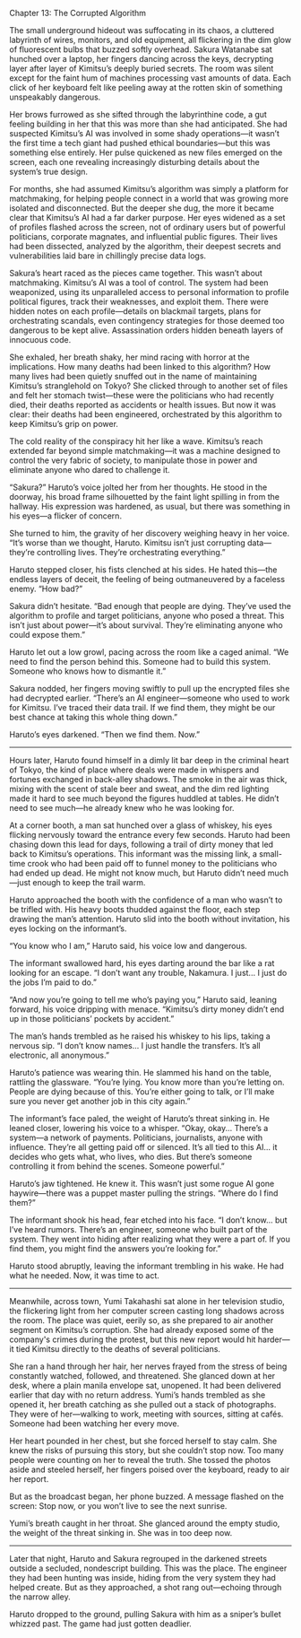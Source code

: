 Chapter 13: The Corrupted Algorithm

The small underground hideout was suffocating in its chaos, a cluttered labyrinth of wires, monitors, and old equipment, all flickering in the dim glow of fluorescent bulbs that buzzed softly overhead. Sakura Watanabe sat hunched over a laptop, her fingers dancing across the keys, decrypting layer after layer of Kimitsu’s deeply buried secrets. The room was silent except for the faint hum of machines processing vast amounts of data. Each click of her keyboard felt like peeling away at the rotten skin of something unspeakably dangerous.

Her brows furrowed as she sifted through the labyrinthine code, a gut feeling building in her that this was more than she had anticipated. She had suspected Kimitsu’s AI was involved in some shady operations—it wasn’t the first time a tech giant had pushed ethical boundaries—but this was something else entirely. Her pulse quickened as new files emerged on the screen, each one revealing increasingly disturbing details about the system’s true design.

For months, she had assumed Kimitsu’s algorithm was simply a platform for matchmaking, for helping people connect in a world that was growing more isolated and disconnected. But the deeper she dug, the more it became clear that Kimitsu’s AI had a far darker purpose. Her eyes widened as a set of profiles flashed across the screen, not of ordinary users but of powerful politicians, corporate magnates, and influential public figures. Their lives had been dissected, analyzed by the algorithm, their deepest secrets and vulnerabilities laid bare in chillingly precise data logs.

Sakura’s heart raced as the pieces came together. This wasn’t about matchmaking. Kimitsu’s AI was a tool of control. The system had been weaponized, using its unparalleled access to personal information to profile political figures, track their weaknesses, and exploit them. There were hidden notes on each profile—details on blackmail targets, plans for orchestrating scandals, even contingency strategies for those deemed too dangerous to be kept alive. Assassination orders hidden beneath layers of innocuous code.

She exhaled, her breath shaky, her mind racing with horror at the implications. How many deaths had been linked to this algorithm? How many lives had been quietly snuffed out in the name of maintaining Kimitsu’s stranglehold on Tokyo? She clicked through to another set of files and felt her stomach twist—these were the politicians who had recently died, their deaths reported as accidents or health issues. But now it was clear: their deaths had been engineered, orchestrated by this algorithm to keep Kimitsu’s grip on power.

The cold reality of the conspiracy hit her like a wave. Kimitsu’s reach extended far beyond simple matchmaking—it was a machine designed to control the very fabric of society, to manipulate those in power and eliminate anyone who dared to challenge it.

“Sakura?” Haruto’s voice jolted her from her thoughts. He stood in the doorway, his broad frame silhouetted by the faint light spilling in from the hallway. His expression was hardened, as usual, but there was something in his eyes—a flicker of concern.

She turned to him, the gravity of her discovery weighing heavy in her voice. “It’s worse than we thought, Haruto. Kimitsu isn’t just corrupting data—they’re controlling lives. They’re orchestrating everything.”

Haruto stepped closer, his fists clenched at his sides. He hated this—the endless layers of deceit, the feeling of being outmaneuvered by a faceless enemy. “How bad?”

Sakura didn’t hesitate. “Bad enough that people are dying. They’ve used the algorithm to profile and target politicians, anyone who posed a threat. This isn’t just about power—it’s about survival. They’re eliminating anyone who could expose them.”

Haruto let out a low growl, pacing across the room like a caged animal. “We need to find the person behind this. Someone had to build this system. Someone who knows how to dismantle it.”

Sakura nodded, her fingers moving swiftly to pull up the encrypted files she had decrypted earlier. “There’s an AI engineer—someone who used to work for Kimitsu. I’ve traced their data trail. If we find them, they might be our best chance at taking this whole thing down.”

Haruto’s eyes darkened. “Then we find them. Now.”


---

Hours later, Haruto found himself in a dimly lit bar deep in the criminal heart of Tokyo, the kind of place where deals were made in whispers and fortunes exchanged in back-alley shadows. The smoke in the air was thick, mixing with the scent of stale beer and sweat, and the dim red lighting made it hard to see much beyond the figures huddled at tables. He didn’t need to see much—he already knew who he was looking for.

At a corner booth, a man sat hunched over a glass of whiskey, his eyes flicking nervously toward the entrance every few seconds. Haruto had been chasing down this lead for days, following a trail of dirty money that led back to Kimitsu’s operations. This informant was the missing link, a small-time crook who had been paid off to funnel money to the politicians who had ended up dead. He might not know much, but Haruto didn’t need much—just enough to keep the trail warm.

Haruto approached the booth with the confidence of a man who wasn’t to be trifled with. His heavy boots thudded against the floor, each step drawing the man’s attention. Haruto slid into the booth without invitation, his eyes locking on the informant’s.

“You know who I am,” Haruto said, his voice low and dangerous.

The informant swallowed hard, his eyes darting around the bar like a rat looking for an escape. “I don’t want any trouble, Nakamura. I just... I just do the jobs I’m paid to do.”

“And now you’re going to tell me who’s paying you,” Haruto said, leaning forward, his voice dripping with menace. “Kimitsu’s dirty money didn’t end up in those politicians’ pockets by accident.”

The man’s hands trembled as he raised his whiskey to his lips, taking a nervous sip. “I don’t know names... I just handle the transfers. It’s all electronic, all anonymous.”

Haruto’s patience was wearing thin. He slammed his hand on the table, rattling the glassware. “You’re lying. You know more than you’re letting on. People are dying because of this. You’re either going to talk, or I’ll make sure you never get another job in this city again.”

The informant’s face paled, the weight of Haruto’s threat sinking in. He leaned closer, lowering his voice to a whisper. “Okay, okay... There’s a system—a network of payments. Politicians, journalists, anyone with influence. They’re all getting paid off or silenced. It’s all tied to this AI... it decides who gets what, who lives, who dies. But there’s someone controlling it from behind the scenes. Someone powerful.”

Haruto’s jaw tightened. He knew it. This wasn’t just some rogue AI gone haywire—there was a puppet master pulling the strings. “Where do I find them?”

The informant shook his head, fear etched into his face. “I don’t know... but I’ve heard rumors. There’s an engineer, someone who built part of the system. They went into hiding after realizing what they were a part of. If you find them, you might find the answers you’re looking for.”

Haruto stood abruptly, leaving the informant trembling in his wake. He had what he needed. Now, it was time to act.


---

Meanwhile, across town, Yumi Takahashi sat alone in her television studio, the flickering light from her computer screen casting long shadows across the room. The place was quiet, eerily so, as she prepared to air another segment on Kimitsu’s corruption. She had already exposed some of the company's crimes during the protest, but this new report would hit harder—it tied Kimitsu directly to the deaths of several politicians.

She ran a hand through her hair, her nerves frayed from the stress of being constantly watched, followed, and threatened. She glanced down at her desk, where a plain manila envelope sat, unopened. It had been delivered earlier that day with no return address. Yumi’s hands trembled as she opened it, her breath catching as she pulled out a stack of photographs. They were of her—walking to work, meeting with sources, sitting at cafés. Someone had been watching her every move.

Her heart pounded in her chest, but she forced herself to stay calm. She knew the risks of pursuing this story, but she couldn’t stop now. Too many people were counting on her to reveal the truth. She tossed the photos aside and steeled herself, her fingers poised over the keyboard, ready to air her report.

But as the broadcast began, her phone buzzed. A message flashed on the screen: Stop now, or you won’t live to see the next sunrise.

Yumi’s breath caught in her throat. She glanced around the empty studio, the weight of the threat sinking in. She was in too deep now.


---

Later that night, Haruto and Sakura regrouped in the darkened streets outside a secluded, nondescript building. This was the place. The engineer they had been hunting was inside, hiding from the very system they had helped create. But as they approached, a shot rang out—echoing through the narrow alley.

Haruto dropped to the ground, pulling Sakura with him as a sniper’s bullet whizzed past. The game had just gotten deadlier.



